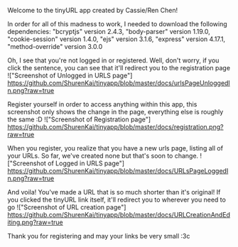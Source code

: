 Welcome to the tinyURL app created by Cassie/Ren Chen!

In order for all of this madness to work, I needed to download the following dependencies:
"bcryptjs" version 2.4.3,
"body-parser" version 1.19.0,
"cookie-session" version 1.4.0,
"ejs" version 3.1.6,
"express" version 4.17.1,
"method-override" version 3.0.0


Oh, I see that you're not logged in or registered. Well, don't worry, if you click the sentence, you can see that it'll redirect you to the registration page
!["Screenshot of Unlogged in URLS page"]
https://github.com/ShurenKai/tinyapp/blob/master/docs/urlsPageUnloggedIn.png?raw=true

Register yourself in order to access anything within this app, this screenshot only shows the change in the page, everything else is roughly the same :D
!["Screenshot of Registration page"]
https://github.com/ShurenKai/tinyapp/blob/master/docs/registration.png?raw=true

When you register, you realize that you have a new urls page, listing all of your URLs. So far, we've created none but that's soon to change.
!["Screenshot of Logged in URLS page"]
https://github.com/ShurenKai/tinyapp/blob/master/docs/URLsPageLoggedIn.png?raw=true

And voila! You've made a URL that is so much shorter than it's original! If you clicked the tinyURL link itself, it'll redirect you to wherever you need to go
!["Screenshot of URL creation page"]
https://github.com/ShurenKai/tinyapp/blob/master/docs/URLCreationAndEditing.png?raw=true

Thank you for registering and may your links be very small
:3c
